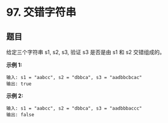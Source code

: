 # 97. 交错字符串

## 题目

给定三个字符串 s1, s2, s3, 验证 s3 是否是由 s1 和 s2 交错组成的。

**示例 1:**
```
输入: s1 = "aabcc", s2 = "dbbca", s3 = "aadbbcbcac"
输出: true
```
**示例 2:**
```
输入: s1 = "aabcc", s2 = "dbbca", s3 = "aadbbbaccc"
输出: false
```